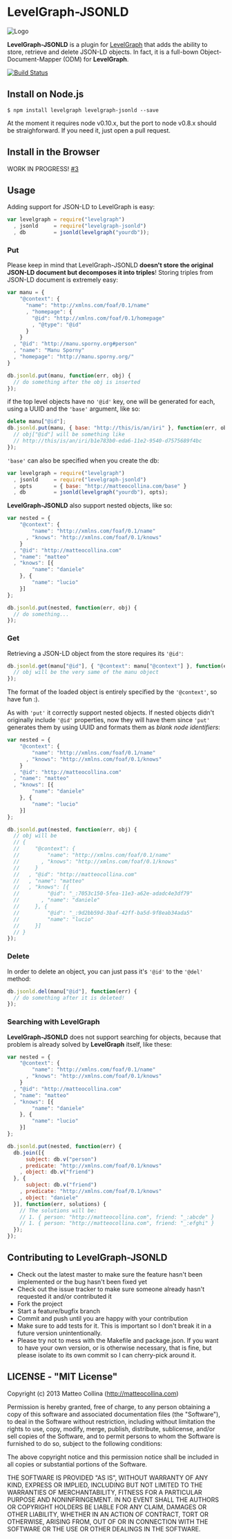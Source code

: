 LevelGraph-JSONLD
===========

![Logo](https://github.com/mcollina/node-levelgraph/raw/master/logo.png)

__LevelGraph-JSONLD__ is a plugin for
[LevelGraph](http://github.com/mcollina/levelgraph) that adds the
ability to store, retrieve and delete JSON-LD objects.
In fact, it is a full-bown Object-Document-Mapper (ODM) for
__LevelGraph__.

[![Build
Status](https://travis-ci.org/mcollina/levelgraph-jsonld.png)](https://travis-ci.org/mcollina/levelgraph-jsonld)

## Install on Node.js

```shell
$ npm install levelgraph levelgraph-jsonld --save
```

At the moment it requires node v0.10.x, but the port to node v0.8.x
should be straighforward.
If you need it, just open a pull request.

## Install in the Browser

WORK IN PROGRESS! [#3](http://github.com/mcollina/levelgraph-jsonld/issues/3)

## Usage

Adding support for JSON-LD to LevelGraph is easy:
```javascript
var levelgraph = require("levelgraph")
  , jsonld     = require("levelgraph-jsonld")
  , db         = jsonld(levelgraph("yourdb"));
```

### Put

Please keep in mind that LevelGraph-JSONLD __doesn't store the original
JSON-LD document but decomposes it into triples__! Storing triples from JSON-LD document is extremely easy:
```javascript
var manu = {
    "@context": {
      "name": "http://xmlns.com/foaf/0.1/name"
      , "homepage": {
        "@id": "http://xmlns.com/foaf/0.1/homepage"
        , "@type": "@id"
      }
    }
  , "@id": "http://manu.sporny.org#person"
  , "name": "Manu Sporny"
  , "homepage": "http://manu.sporny.org/"
}

db.jsonld.put(manu, function(err, obj) {
  // do something after the obj is inserted
});
```

if the top level objects have no `'@id'` key, one will be generated for
each, using a UUID and the `'base'` argument, like so:
```javascript
delete manu["@id"];
db.jsonld.put(manu, { base: "http://this/is/an/iri" }, function(err, obj) {
  // obj["@id"] will be something like
  // http://this/is/an/iri/b1e783b0-eda6-11e2-9540-d7575689f4bc
});
```

`'base'` can also be specified when you create the db:
```javascript
var levelgraph = require("levelgraph")
  , jsonld     = require("levelgraph-jsonld")
  , opts       = { base: "http://matteocollina.com/base" }
  , db         = jsonld(levelgraph("yourdb"), opts);
```

__LevelGraph-JSONLD__ also support nested objects, like so:
```javascript
var nested = {
    "@context": {
        "name": "http://xmlns.com/foaf/0.1/name"
      , "knows": "http://xmlns.com/foaf/0.1/knows"
    }
  , "@id": "http://matteocollina.com"
  , "name": "matteo"
  , "knows": [{
        "name": "daniele"
    }, {
        "name": "lucio"
    }]
};

db.jsonld.put(nested, function(err, obj) {
  // do something...
});
```

### Get

Retrieving a JSON-LD object from the store requires its `'@id'`:
```javascript
db.jsonld.get(manu["@id"], { "@context": manu["@context"] }, function(err, obj) {
  // obj will be the very same of the manu object
});
```

The format of the loaded object is entirely specified by the
`'@context'`, so have fun :).

As with `'put'` it correctly support nested objects. If nested objects didn't originally include `'@id'` properties, now they will have them since `'put'` generates them by using UUID and formats
them as *blank node identifiers*:
```javascript
var nested = {
    "@context": {
        "name": "http://xmlns.com/foaf/0.1/name"
      , "knows": "http://xmlns.com/foaf/0.1/knows"
    }
  , "@id": "http://matteocollina.com"
  , "name": "matteo"
  , "knows": [{
        "name": "daniele"
    }, {
        "name": "lucio"
    }]
};

db.jsonld.put(nested, function(err, obj) {
  // obj will be 
  // {
  //     "@context": {
  //         "name": "http://xmlns.com/foaf/0.1/name"
  //       , "knows": "http://xmlns.com/foaf/0.1/knows"
  //     }
  //   , "@id": "http://matteocollina.com"
  //   , "name": "matteo"
  //   , "knows": [{
  //         "@id": "_:7053c150-5fea-11e3-a62e-adadc4e3df79"
  //       , "name": "daniele"
  //     }, {
  //         "@id": "_:9d2bb59d-3baf-42ff-ba5d-9f8eab34ada5"
  //         "name": "lucio"
  //     }]
  // }
});
```

### Delete

In order to delete an object, you can just pass it's `'@id'` to the
`'@del'` method:
```javascript
db.jsonld.del(manu["@id"], function(err) {
  // do something after it is deleted!
});
```

### Searching with LevelGraph

__LevelGraph-JSONLD__ does not support searching for objects, because
that problem is already solved by __LevelGraph__ itself, like these:
```javascript
var nested = {
    "@context": {
        "name": "http://xmlns.com/foaf/0.1/name"
      , "knows": "http://xmlns.com/foaf/0.1/knows"
    }
  , "@id": "http://matteocollina.com"
  , "name": "matteo"
  , "knows": [{
        "name": "daniele"
    }, {
        "name": "lucio"
    }]
};

db.jsonld.put(nested, function(err) {
  db.join([{
      subject: db.v("person")
    , predicate: "http://xmlns.com/foaf/0.1/knows"
    , object: db.v("friend")
  }, {
      subject: db.v("friend")
    , predicate: "http://xmlns.com/foaf/0.1/knows"
    , object: "daniele"
  }], function(err, solutions) {
    // The solutions will be:
    // 1. { person: "http://matteocollina.com", friend: "_:abcde" }
    // 1. { person: "http://matteocollina.com", friend: "_:efghi" }
  });
});
```

## Contributing to LevelGraph-JSONLD

* Check out the latest master to make sure the feature hasn't been
  implemented or the bug hasn't been fixed yet
* Check out the issue tracker to make sure someone already hasn't
  requested it and/or contributed it
* Fork the project
* Start a feature/bugfix branch
* Commit and push until you are happy with your contribution
* Make sure to add tests for it. This is important so I don't break it
  in a future version unintentionally.
* Please try not to mess with the Makefile and package.json. If you
  want to have your own version, or is otherwise necessary, that is
  fine, but please isolate to its own commit so I can cherry-pick around
  it.

## LICENSE - "MIT License"

Copyright (c) 2013 Matteo Collina (http://matteocollina.com)

Permission is hereby granted, free of charge, to any person
obtaining a copy of this software and associated documentation
files (the "Software"), to deal in the Software without
restriction, including without limitation the rights to use,
copy, modify, merge, publish, distribute, sublicense, and/or sell
copies of the Software, and to permit persons to whom the
Software is furnished to do so, subject to the following
conditions:

The above copyright notice and this permission notice shall be
included in all copies or substantial portions of the Software.

THE SOFTWARE IS PROVIDED "AS IS", WITHOUT WARRANTY OF ANY KIND,
EXPRESS OR IMPLIED, INCLUDING BUT NOT LIMITED TO THE WARRANTIES
OF MERCHANTABILITY, FITNESS FOR A PARTICULAR PURPOSE AND
NONINFRINGEMENT. IN NO EVENT SHALL THE AUTHORS OR COPYRIGHT
HOLDERS BE LIABLE FOR ANY CLAIM, DAMAGES OR OTHER LIABILITY,
WHETHER IN AN ACTION OF CONTRACT, TORT OR OTHERWISE, ARISING
FROM, OUT OF OR IN CONNECTION WITH THE SOFTWARE OR THE USE OR
OTHER DEALINGS IN THE SOFTWARE.
